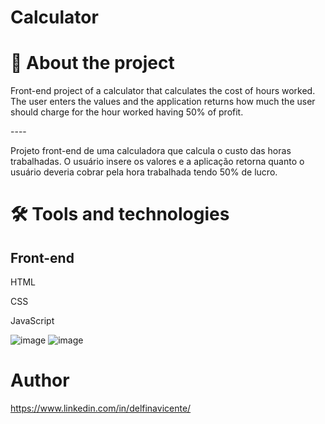 # Calculator


# 📕 About the project

<p>Front-end project of a calculator that calculates the cost of hours worked. The user enters the values and the application returns how much the 
user should charge for the hour worked having 50% of profit.</p>
----
<p>Projeto front-end de uma calculadora que calcula o custo das horas trabalhadas. O usuário insere os valores e a aplicação retorna quanto 
o usuário deveria cobrar pela hora trabalhada tendo 50% de lucro.</p>



# 🛠 Tools and technologies

## Front-end
<p>HTML</p>
<p>CSS</p>
<p>JavaScript</p>

![image](https://i.postimg.cc/hPZJm2B1/1.jpg)
![image](https://i.postimg.cc/MphvPXXc/2.jpg)


# Author
https://www.linkedin.com/in/delfinavicente/
